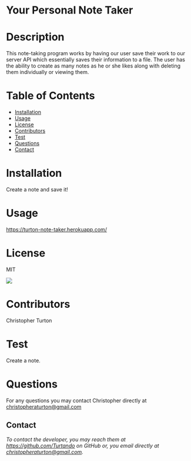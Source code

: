 

# Your Personal Note Taker


# Description 
This note-taking program works by having our user save their work to our server API which essentially saves their information to a file. The user has the ability to create as many notes as he or she likes along with deleting them individually or viewing them.


# Table of Contents 
* [Installation](#installation)
* [Usage](#usage)
* [License](#license)
* [Contributors](#contributors)
* [Test](#test)
* [Questions](#questions)
* [Contact](#contact)

# Installation
 
Create a note and save it!


# Usage

https://turton-note-taker.herokuapp.com/


# License

MIT

![](https://img.shields.io/badge/build-readme-green)


# Contributors

Christopher Turton


# Test

Create a note.


# Questions

For any questions you may contact Christopher directly at christopheraturton@gmail.com 


## Contact
*To contact the developer, you may reach them at https://github.com/Turtando on GitHub or, you email directly at christopheraturton@gmail.com.*

